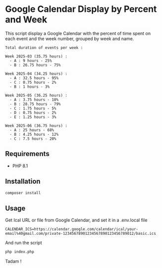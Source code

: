 # Google Calendar Display by Percent and Week

This script display a Google Calendar with the percent of time spent on each event and the week number, grouped by week and name.
```
Total duration of events per week :

Week 2025-03 (35.75 hours) :
  - A : 9 hours - 25%
  - B : 26.75 hours - 75%

Week 2025-04 (34.25 hours) :
  - A : 32.5 hours - 95%
  - C : 0.75 hours - 2%
  - B : 1 hours - 3%

Week 2025-05 (36.25 hours) :
  - A : 3.75 hours - 10%
  - B : 28.75 hours - 79%
  - C : 1.75 hours - 5%
  - D : 0.75 hours - 2%
  - E : 1.25 hours - 3%

Week 2025-06 (36.75 hours) :
  - A : 25 hours - 68%
  - B : 4.25 hours - 12%
  - C : 7.5 hours - 20%
```


## Requirements

- PHP 8.1

## Installation

```bash
composer install
```
## Usage

Get Ical URL or file from Google Calendar, and set it in a .env.local file

```dotenv
CALENDAR_ICS=https://calendar.google.com/calendar/ical/your-email%40gmail.com/private-12345678901234567890123456789012/basic.ics
```

And run the script

```bash
php index.php
```

Tadam !
